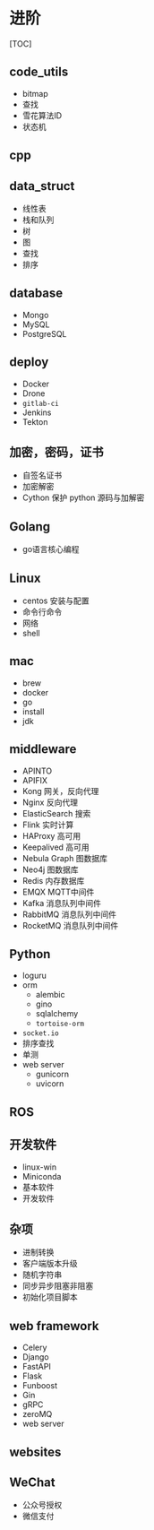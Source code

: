 # 进阶

[TOC]

## code_utils

- bitmap
- 查找
- 雪花算法ID
- 状态机

## cpp

## data_struct

- 线性表
- 栈和队列
- 树
- 图
- 查找
- 排序

## database

- Mongo
- MySQL
- PostgreSQL

## deploy

- Docker
- Drone
- `gitlab-ci`
- Jenkins
- Tekton

## 加密，密码，证书

- 自签名证书
- 加密解密
- Cython 保护 python 源码与加解密

## Golang

- go语言核心编程

## Linux

- centos 安装与配置
- 命令行命令
- 网络
- shell

## mac

- brew
- docker
- go
- install
- jdk

## middleware

- APINTO
- APIFIX
- Kong 网关，反向代理
- Nginx 反向代理
- ElasticSearch 搜索
- Flink 实时计算
- HAProxy 高可用
- Keepalived 高可用
- Nebula Graph 图数据库
- Neo4j 图数据库
- Redis 内存数据库
- EMQX MQTT中间件
- Kafka 消息队列中间件
- RabbitMQ 消息队列中间件
- RocketMQ 消息队列中间件

## Python

- loguru
- orm
  - alembic
  - gino
  - sqlalchemy
  - `tortoise-orm`
- `socket.io`
- 排序查找
- 单测
- web server
  - gunicorn
  - uvicorn

## ROS

## 开发软件

- linux-win
- Miniconda
- 基本软件
- 开发软件

## 杂项

- 进制转换
- 客户端版本升级
- 随机字符串
- 同步异步阻塞非阻塞
- 初始化项目脚本

## web framework

- Celery
- Django
- FastAPI
- Flask
- Funboost
- Gin
- gRPC
- zeroMQ
- web server

## websites

## WeChat

- 公众号授权
- 微信支付
